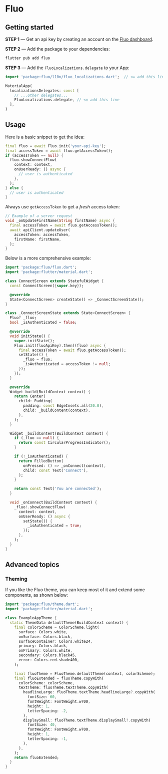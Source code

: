 # Fluo

## Getting started

**STEP 1** — Get an api key by creating an account on the [Fluo dashboard](https://dashboard.fluo.dev/signup).

**STEP 2** — Add the package to your dependencies:

```bash
flutter pub add fluo
```

**STEP 3** — Add the `FluoLocalizations.delegate` to your App:

```dart
import 'package:fluo/l10n/fluo_localizations.dart';  // <= add this line

MaterialApp(
  localizationsDelegates: const [
    // ...other delegates...
    FluoLocalizations.delegate, // <= add this line
  ],
)
```

## Usage

Here is a basic snippet to get the idea:

```dart
final fluo = await Fluo.init('your-api-key');
final accessToken = await fluo.getAccessToken();
if (accessToken == null) {
  fluo.showConnectFlow(
    context: context,
    onUserReady: () async {
      // user is authenticated
    },
  );
} else {
  // user is authenticated
}
```

Always use `getAccessToken` to get a _fresh_ access token:

```dart
// Example of a server request
void _onUpdateFirstName(String firstName) async {
  final accessToken = await fluo.getAccessToken();
  await apiClient.updateUser(
    accessToken: accessToken,
    firstName: firstName,
  );
}
```

Below is a more comprehensive example:

```dart
import 'package:fluo/fluo.dart';
import 'package:flutter/material.dart';

class ConnectScreen extends StatefulWidget {
  const ConnectScreen({super.key});

  @override
  State<ConnectScreen> createState() => _ConnectScreenState();
}

class _ConnectScreenState extends State<ConnectScreen> {
  Fluo? _fluo;
  bool _isAuthenticated = false;

  @override
  void initState() {
    super.initState();
    Fluo.init(fluoApiKey).then((fluo) async {
      final accessToken = await fluo.getAccessToken();
      setState(() {
        _fluo = fluo;
        _isAuthenticated = accessToken != null;
      });
    });
  }

  @override
  Widget build(BuildContext context) {
    return Center(
      child: Padding(
        padding: const EdgeInsets.all(20.0),
        child: _buildContent(context),
      ),
    );
  }

  Widget _buildContent(BuildContext context) {
    if (_fluo == null) {
      return const CircularProgressIndicator();
    }

    if (!_isAuthenticated) {
      return FilledButton(
        onPressed: () => _onConnect(context),
        child: const Text('Connect'),
      );
    }

    return const Text('You are connected');
  }

  void _onConnect(BuildContext context) {
    _fluo!.showConnectFlow(
      context: context,
      onUserReady: () async {
        setState(() {
          _isAuthenticated = true;
        });
      },
    );
  }
}
```

## Advanced topics

### Theming

If you like the Fluo theme, you can keep most of it and extend some components, as shown below:

```dart
import 'package:fluo/theme.dart';
import 'package:flutter/material.dart';

class ExampleAppTheme {
  static ThemeData defaultTheme(BuildContext context) {
    final colorScheme = ColorScheme.light(
      surface: Colors.white,
      onSurface: Colors.black,
      surfaceContainer: Colors.white24,
      primary: Colors.black,
      onPrimary: Colors.white,
      secondary: Colors.black45,
      error: Colors.red.shade400,
    );

    final fluoTheme = FluoTheme.defaultTheme(context, colorScheme);
    final fluoExtended = fluoTheme.copyWith(
      colorScheme: colorScheme,
      textTheme: fluoTheme.textTheme.copyWith(
        headlineLarge: fluoTheme.textTheme.headlineLarge?.copyWith(
          fontSize: 60,
          fontWeight: FontWeight.w700,
          height: 1,
          letterSpacing: -2,
        ),
        displaySmall: fluoTheme.textTheme.displaySmall?.copyWith(
          fontSize: 40,
          fontWeight: FontWeight.w700,
          height: 1,
          letterSpacing: -1,
        ),
      ),
    );
    return fluoExtended;
  }
}
```
